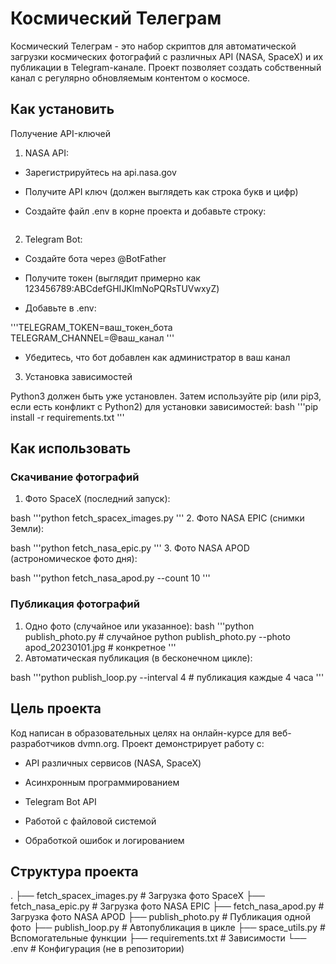 # Космический Телеграм
Космический Телеграм - это набор скриптов для автоматической загрузки космических фотографий с различных API (NASA, SpaceX) и их публикации в Telegram-канале. Проект позволяет создать собственный канал с регулярно обновляемым контентом о космосе.

## Как установить
Получение API-ключей
1. NASA API:

* Зарегистрируйтесь на api.nasa.gov

* Получите API ключ (должен выглядеть как строка букв и цифр)

* Создайте файл .env в корне проекта и добавьте строку:

``` NASA_API_KEY=ваш_ключ_от_nasa
```
2. Telegram Bot:

* Создайте бота через @BotFather

* Получите токен (выглядит примерно как 123456789:ABCdefGHIJKlmNoPQRsTUVwxyZ)

* Добавьте в .env:

'''TELEGRAM_TOKEN=ваш_токен_бота
TELEGRAM_CHANNEL=@ваш_канал
'''
* Убедитесь, что бот добавлен как администратор в ваш канал


3. Установка зависимостей
   
Python3 должен быть уже установлен. Затем используйте pip (или pip3, если есть конфликт с Python2) для установки зависимостей:
bash
'''pip install -r requirements.txt
'''

## Как использовать

### Скачивание фотографий
1. Фото SpaceX (последний запуск):

bash
'''python fetch_spacex_images.py
'''
2. Фото NASA EPIC (снимки Земли):

bash
'''python fetch_nasa_epic.py
'''
3. Фото NASA APOD (астрономическое фото дня):

bash
'''python fetch_nasa_apod.py --count 10
'''
### Публикация фотографий
1. Одно фото (случайное или указанное):
bash
'''python publish_photo.py  # случайное
python publish_photo.py --photo apod_20230101.jpg  # конкретное
'''
2. Автоматическая публикация (в бесконечном цикле):

bash
'''python publish_loop.py --interval 4  # публикация каждые 4 часа
'''
## Цель проекта
Код написан в образовательных целях на онлайн-курсе для веб-разработчиков dvmn.org. Проект демонстрирует работу с:

* API различных сервисов (NASA, SpaceX)

* Асинхронным программированием

* Telegram Bot API

* Работой с файловой системой

* Обработкой ошибок и логированием

## Структура проекта
.
├── fetch_spacex_images.py    # Загрузка фото SpaceX
├── fetch_nasa_epic.py        # Загрузка фото NASA EPIC
├── fetch_nasa_apod.py        # Загрузка фото NASA APOD
├── publish_photo.py          # Публикация одной фото
├── publish_loop.py           # Автопубликация в цикле
├── space_utils.py            # Вспомогательные функции
├── requirements.txt          # Зависимости
└── .env                      # Конфигурация (не в репозитории)
